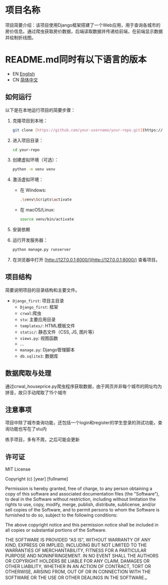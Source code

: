 # 项目名称

项目简要介绍：该项目使用Django框架搭建了一个Web应用，用于查询各城市的房价信息。通过爬虫获取房价数据，后端读取数据并传递给前端，在前端显示数据并绘制折线图。

# README.md同时有以下语言的版本
- EN [English](README_EN.md)
- CN [简体中文](README_CN.md)

## 如何运行

以下是在本地运行项目的简要步骤：

1. 克隆项目到本地：

    ```bash
    git clone [https://github.com/your-username/your-repo.git](https://github.com/Enl1ghtener/Django-housing-price-search-web)

2. 进入项目目录：

    ```bash
    cd your-repo
    ```

3. 创建虚拟环境（可选）：

    ```bash
    python -m venv venv
    ```

4. 激活虚拟环境：

    - 在 Windows:

        ```bash
        .\venv\Scripts\activate
        ```

    - 在 macOS/Linux:

        ```bash
        source venv/bin/activate
        ```

5. 安装依赖

   


6. 运行开发服务器：

    ```bash
    python manage.py runserver
    ```

7. 在浏览器中打开 [http://127.0.0.1:8000/](http://127.0.0.1:8000/) 查看项目。

## 项目结构

简要说明项目的目录结构和主要文件。

- `Django_first`: 项目主目录
    - `Django_first`: 框架
    - `crwal`:爬虫
    - `stu`: 主要应用目录
    - `templates/`: HTML模板文件
    - `static/`: 静态文件（CSS, JS, 图片等）
    - `views.py`: 视图函数
    - ...
  - `manage.py`: Django管理脚本
  - `db.sqlite3`: 数据库

## 数据爬取与处理

通过crwal_houseprice.py爬虫程序获取数据，由于网页并非每个城市的网址均为拼音，故只手动爬取了15个城市

## 注意事项

项目中除了城市查询功能，还包括一个login和register的学生登录的测试功能，查询功能也写在了stu内

练手项目，多有不周，之后可能会更新

## 许可证

MIT License

Copyright (c) [year] [fullname]

Permission is hereby granted, free of charge, to any person obtaining a copy
of this software and associated documentation files (the "Software"), to deal
in the Software without restriction, including without limitation the rights
to use, copy, modify, merge, publish, distribute, sublicense, and/or sell
copies of the Software, and to permit persons to whom the Software is
furnished to do so, subject to the following conditions:

The above copyright notice and this permission notice shall be included in all
copies or substantial portions of the Software.

THE SOFTWARE IS PROVIDED "AS IS", WITHOUT WARRANTY OF ANY KIND, EXPRESS OR
IMPLIED, INCLUDING BUT NOT LIMITED TO THE WARRANTIES OF MERCHANTABILITY,
FITNESS FOR A PARTICULAR PURPOSE AND NONINFRINGEMENT. IN NO EVENT SHALL THE
AUTHORS OR COPYRIGHT HOLDERS BE LIABLE FOR ANY CLAIM, DAMAGES OR OTHER
LIABILITY, WHETHER IN AN ACTION OF CONTRACT, TORT OR OTHERWISE, ARISING FROM,
OUT OF OR IN CONNECTION WITH THE SOFTWARE OR THE USE OR OTHER DEALINGS IN THE
SOFTWARE.。

